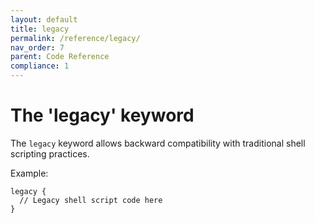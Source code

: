 ```yaml
---
layout: default
title: legacy
permalink: /reference/legacy/
nav_order: 7
parent: Code Reference
compliance: 1
---
```


# The 'legacy' keyword

The `legacy` keyword allows backward compatibility with traditional shell scripting practices.

Example:

```mush
legacy {
  // Legacy shell script code here
}
```
